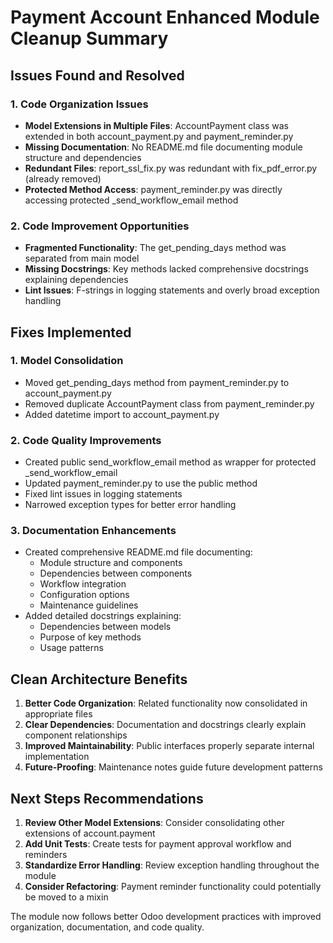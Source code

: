 # Payment Account Enhanced Module Cleanup Summary

## Issues Found and Resolved

### 1. Code Organization Issues

- **Model Extensions in Multiple Files**: AccountPayment class was extended in both account_payment.py and payment_reminder.py
- **Missing Documentation**: No README.md file documenting module structure and dependencies
- **Redundant Files**: report_ssl_fix.py was redundant with fix_pdf_error.py (already removed)
- **Protected Method Access**: payment_reminder.py was directly accessing protected \_send\_workflow\_email method

### 2. Code Improvement Opportunities

- **Fragmented Functionality**: The get_pending_days method was separated from main model
- **Missing Docstrings**: Key methods lacked comprehensive docstrings explaining dependencies
- **Lint Issues**: F-strings in logging statements and overly broad exception handling

## Fixes Implemented

### 1. Model Consolidation

- Moved get_pending_days method from payment_reminder.py to account_payment.py
- Removed duplicate AccountPayment class from payment_reminder.py
- Added datetime import to account_payment.py

### 2. Code Quality Improvements

- Created public send_workflow_email method as wrapper for protected \_send\_workflow\_email
- Updated payment_reminder.py to use the public method
- Fixed lint issues in logging statements
- Narrowed exception types for better error handling

### 3. Documentation Enhancements

- Created comprehensive README.md file documenting:
  - Module structure and components
  - Dependencies between components
  - Workflow integration
  - Configuration options
  - Maintenance guidelines
- Added detailed docstrings explaining:
  - Dependencies between models
  - Purpose of key methods
  - Usage patterns

## Clean Architecture Benefits

1. **Better Code Organization**: Related functionality now consolidated in appropriate files
2. **Clear Dependencies**: Documentation and docstrings clearly explain component relationships
3. **Improved Maintainability**: Public interfaces properly separate internal implementation
4. **Future-Proofing**: Maintenance notes guide future development patterns

## Next Steps Recommendations

1. **Review Other Model Extensions**: Consider consolidating other extensions of account.payment
2. **Add Unit Tests**: Create tests for payment approval workflow and reminders
3. **Standardize Error Handling**: Review exception handling throughout the module
4. **Consider Refactoring**: Payment reminder functionality could potentially be moved to a mixin

The module now follows better Odoo development practices with improved organization, documentation, and code quality.
